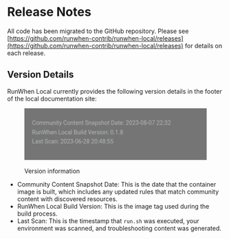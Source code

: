 # Release Notes

All code has been migrated to the GitHub repository. Please see [https://github.com/runwhen-contrib/runwhen-local/releases](https://github.com/runwhen-contrib/runwhen-local/releases) for details on each release.&#x20;

## Version Details

RunWhen Local currently provides the following version details in the footer of the local documentation site:&#x20;

<figure><img src="assets/version_information.png" alt=""><figcaption><p>Version information</p></figcaption></figure>

* Community Content Snapshot Date: This is the date that the container image is built, which includes any updated rules that match community content with discovered resources.&#x20;
* RunWhen Local Build Version: This is the image tag used during the build process.&#x20;
* Last Scan: This is the timestamp that `run.sh` was executed, your environment was scanned, and troubleshooting content was generated.&#x20;